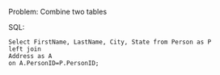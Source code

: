 Problem: Combine two tables

SQL:
```
Select FirstName, LastName, City, State from Person as P
left join 
Address as A
on A.PersonID=P.PersonID; 
```
